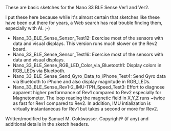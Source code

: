 These are basic sketches for the Nano 33 BLE Sense Ver1 and Ver2.

I put these here because while it's almost certain that sketches like these have been out
there for years, a Web search has real trouble finding them, especially with AI. ;-)

* Nano_33_BLE_Sense_Sensor_Test12: Exercise most of the sensors with data and visual displays.
  This version runs much slower on the Rev2 board.
* Nano_33_BLE_Sense_Sensor_Test16: Exercise most of the sensors with data and visual displays.
* Nano_33_BLE_Sense_RGB_LED_Color_via_Bluetooth1: Display colors in RGB_LEDs via Bluetooth.
* Nano_33_BLE_Sense_Send_Gyro_Data_to_iPhone_Test4: Send Gyro data via Bluetooth to iPhone and also
  display magnitude in RGB_LEDs.
* Nano_33_BLE_Sense_Rev1-2_IMU-TPH_Speed_Test3: Effort to diagnose apparent higher performance of
  Rev1 compared to Rev2 especially for Magnetometer.  The loop reading the magnetic field in X,Y,Z
  runs ~twice as fast for Rev1 compared to Rev2.  In addition, IMU intialization is virtually
  instantaneous for Rev1 but takes a second or more for Rev2.

Written/modified by Samuel M. Goldwasser.  Copyright® (if any) and additional details in the sketch headers.

